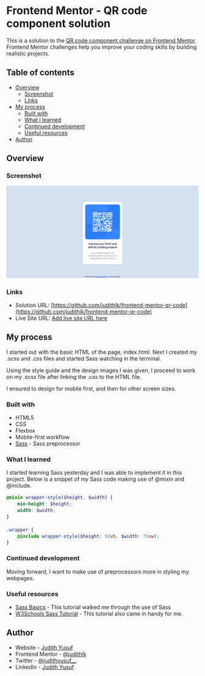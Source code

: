 # Frontend Mentor - QR code component solution

This is a solution to the [QR code component challenge on Frontend Mentor](https://www.frontendmentor.io/challenges/qr-code-component-iux_sIO_H). Frontend Mentor challenges help you improve your coding skills by building realistic projects. 

## Table of contents

- [Overview](#overview)
  - [Screenshot](#screenshot)
  - [Links](#links)
- [My process](#my-process)
  - [Built with](#built-with)
  - [What I learned](#what-i-learned)
  - [Continued development](#continued-development)
  - [Useful resources](#useful-resources)
- [Author](#author)


## Overview

### Screenshot

![](./images/judith%20qr-code%20desktop%20view.png)

### Links

- Solution URL: [https://github.com/judithlk/frontend-mentor-qr-code](https://github.com/judithlk/frontend-mentor-qr-code)
- Live Site URL: [Add live site URL here](https://your-live-site-url.com)

## My process

I started out with the basic HTML of the page, index.html. Next I created my .scss and .css files and started Sass watching in the terminal.

Using the style guide and the design images I was given, I proceed to work on my .scss file after linking the .css to the HTML file.

I ensured to design for mobile first, and then for other screen sizes.

### Built with

- HTML5
- CSS 
- Flexbox
- Mobile-first workflow
- [Sass](https://www.sass-lang.com/) - Sass preprocessor


### What I learned

I started learning Sass yesterday and I was able to implement it in this project. Below is a snippet of my Sass code making use of @mixin and @include.

```scss
@mixin wrapper-style($height, $width) {
    min-height: $height;
    width: $width;
}

.wrapper {
    @include wrapper-style($height: 50vh, $width: 75vw);
}
```


### Continued development

Moving forward, I want to make use of preprocessors more in styling my webpages.


### Useful resources

- [Sass Basics](https://www.sass-lang.com/) - This tutorial walked me through the use of Sass
- [W3Schools Sass Tutorial](https://www.w3schools.com/sass/) - This tutorial also came in handy for me.


## Author

- Website - [Judith Yusuf](https://www.github.com/judithlk/)
- Frontend Mentor - [@judithlk](https://www.frontendmentor.io/profile/judithlk)
- Twitter - [@judithyusuf__](https://www.twitter.com/judithyusuf__)
- LinkedIn - [Judith Yusuf](https://www.linkedin.com/in/judith-yusuf-21u14n/)

